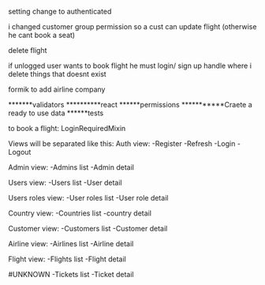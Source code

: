 setting change to authenticated

<!-- user in models has null=true because it gives error (needs to be changed) -->

i changed customer group permission so a cust can update flight (otherwise he cant book a seat)

<!-- i should handle situation where authorization key is not provided -->
delete flight

if unlogged user wants to book flight he must login/ sign up
handle where i delete things that doesnt exist
 
formik to add airline company

*******validators
**********react
******permissions
***********Craete a ready to use data
******tests

to book a flight: LoginRequiredMixin

Views will be separated like this:
Auth view:
    -Register
    -Refresh 
    -Login
    -Logout


Admin view:
    -Admins list
    -Admin detail


Users view:
    -Users list
    -User detail


Users roles view:
    -User roles list
    -User role detail


Country view:
    -Countries list
    -country detail


Customer view:
    -Customers list
    -Customer detail


Airline view:
    -Airlines list
    -Airline detail


Flight view:
    -Flights list
    -Flight detail

#UNKNOWN
    -Tickets list
    -Ticket detail